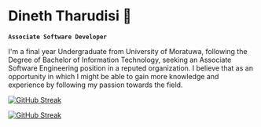 #  Dineth Tharudisi 🌸

**`Associate Software Developer`**

I'm a final year Undergraduate from University of Moratuwa, following the Degree of Bachelor of Information Technology, seeking an Associate Software Engineering position in a reputed organization. I believe that as an opportunity in which I might be able to gain more knowledge and experience by following my passion towards the field. 

[![GitHub Streak](https://streak-stats.demolab.com?user=KD-Dineth-Tharudisi&theme=transparent&hide_border=true&border_radius=30&card_width=500)](https://git.io/streak-stats)

<a href="https://git.io/streak-stats"><img src="https://streak-stats.demolab.com?user=KD-Dineth-Tharudisi&theme=transparent&hide_border=true&border_radius=30&card_width=500" alt="GitHub Streak" /></a>
